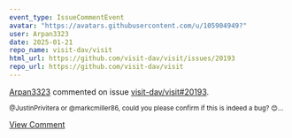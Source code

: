```yaml
---
event_type: IssueCommentEvent
avatar: "https://avatars.githubusercontent.com/u/105904949?"
user: Arpan3323
date: 2025-01-21
repo_name: visit-dav/visit
html_url: https://github.com/visit-dav/visit/issues/20193
repo_url: https://github.com/visit-dav/visit
---
```


<a href='https://github.com/Arpan3323' target='_blank'>Arpan3323</a> commented on issue <a href='https://github.com/visit-dav/visit/issues/20193' target='_blank'>visit-dav/visit#20193</a>.

<small>@JustinPrivitera or @markcmiller86, could you please confirm if this is indeed a bug? 😊...</small>

<a href='https://github.com/visit-dav/visit/issues/20193' target='_blank'>View Comment</a>